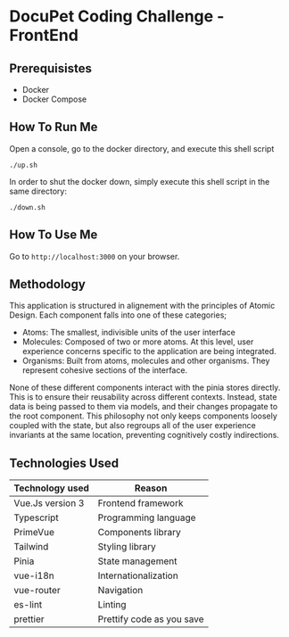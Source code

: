 # DocuPet Coding Challenge - FrontEnd

## Prerequisistes

- Docker
- Docker Compose

## How To Run Me

Open a console, go to the docker directory, and execute this shell script

```shell
./up.sh
```

In order to shut the docker down, simply execute this shell script in the same directory:

```shell
./down.sh
```

## How To Use Me

Go to `http://localhost:3000` on your browser.

## Methodology

This application is structured in alignement with the principles of Atomic Design. Each component falls into one of these categories;

- Atoms: The smallest, indivisible units of the user interface
- Molecules: Composed of two or more atoms. At this level, user experience concerns specific to the application are being integrated.
- Organisms: Built from atoms, molecules and other organisms. They represent cohesive sections of the interface.

None of these different components interact with the pinia stores directly. This is to ensure their reusability across different contexts. Instead, state data is being passed to them via models, and their changes propagate to the root component. This philosophy not only keeps components loosely coupled with the state, but also regroups all of the user experience invariants at the same location, preventing cognitively costly indirections.

## Technologies Used

| Technology used  | Reason                    |
| ---------------- | ------------------------- |
| Vue.Js version 3 | Frontend framework        |
| Typescript       | Programming language      |
| PrimeVue         | Components library        |
| Tailwind         | Styling library           |
| Pinia            | State management          |
| vue-i18n         | Internationalization      |
| vue-router       | Navigation                |
| es-lint          | Linting                   |
| prettier         | Prettify code as you save |
